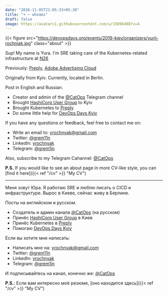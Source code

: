 ```yaml
---
date: "2016-11-05T21:05:33+05:30"
title: "➜ ~ whoami"
draft: false
image: https://avatars1.githubusercontent.com/u/15696488?v=4
---
```


{{< figure src="https://devopsdays.org/events/2019-kiev/organizers/yurii-rochniak.jpg" class="about" >}}

Sup! My name is Yura. I'm SRE taking care of the Kubernetes-related infrastructure at [N26](https://n26.com)

Previously: [Preply](https://preply.com/), [Adobe Advertising Cloud](https://advertising.adobe.com/)

Originally from Kyiv. Currently, located in Berlin.

Post in English and Russian.

* Creator and admin of the [@CatOps](https://t.me/catops) Telegram channel
* Brought [HashiCorp User Group](https://www.meetup.com/Kyiv-HashiCorp-User-Group/) to Kyiv
* Brought Kubernetes to [Preply](https://preply.com/)
* Do some little help for [DevOps Days Kyiv](https://devopsdays.com.ua/)

If you have any questions or feedback, feel free to contact me on:

* Write an email to: yrochnyak@gmail.com
* Twitter: [@grem11n](https://twitter.com/grem11n)
* LinkedIn: [yrochnyak](https://www.linkedin.com/in/yrochnyak/)
* Telegram: [@grem1in](https://t.me/grem1in)

Also, subscribe to my Telegram Cahannel: [@CatOps](https://t.me/catops)

**P.S.** If you would like to see an about page in more CV-like style, you can [find it here]({{< ref "/cv" >}} "My CV")

---

Меня зовут Юра. Я работаю SRE и люблю писать о CICD и инфраструктуре. Вырос в Киеве, сейчас живу в Берлине.

Посты на английском и русском.

* Создатель и админ канала [@CatOps](https://t.me/catops) (на русском)
* Принёс [HashiCorp User Group](https://www.meetup.com/Kyiv-HashiCorp-User-Group/) в Киев
* Принёс Kubernetes в [Preply](https://preply.com/)
* Помогаю [DevOps Days Kyiv](https://devopsdays.com.ua/)

Если вы хотите мне написать:

* Написать мне на: yrochnyak@gmail.com
* Twitter: [@grem11n](https://twitter.com/grem11n)
* LinkedIn: [yrochnyak](https://www.linkedin.com/in/yrochnyak/)
* Telegram: [@grem1in](https://t.me/grem1in)

И подписывайтесь на канал, конечно же: [@CatOps](https://t.me/catops)

**P.S.**: Если вам интересно моё резюме, [оно находится здесь]({{< ref "/cv" >}} "My CV")
